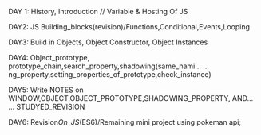 DAY 1: History, Introduction // Variable & Hosting Of JS

DAY2: JS Building_blocks(revision)/Functions,Conditional,Events,Looping

DAY3: Build in Objects, Object Constructor, Object Instances

DAY4: Object_prototype, prototype_chain,search_property,shadowing(same_nami…
…ng_property,setting_properties_of_prototype,check_instance)

DAY5: Write NOTES on WINDOW,OBJECT,OBJECT_PROTOTYPE,SHADOWING_PROPERTY, AND…
… STUDYED_REVISION

DAY6: Revision*On_JS*(ES6)/Remaining mini project using pokeman api;
